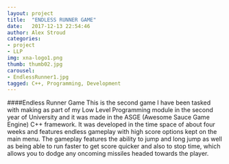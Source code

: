 ```yaml
---
layout: project
title:  "ENDLESS RUNNER GAME"
date:   2017-12-13 22:54:46
author: Alex Stroud
categories:
- project
- LLP
img: xna-logo1.png
thumb: thumb02.jpg
carousel:
- EndlessRunner1.jpg
tagged: C++, Programming, Development
---
```

####Endless Runner Game
This is the second game I have been tasked with making as part of my Low Level Programming module in the second year of University and it was made in the ASGE (Awesome Sauce Game Engine) C++ framework. It was developed in the time space of about four weeks and features endless gameplay with high score options kept on the main menu. The gameplay features the ability to jump and long jump as well as being able to run faster to get score quicker and also to stop time, which allows you to dodge any oncoming missiles headed towards the player.
